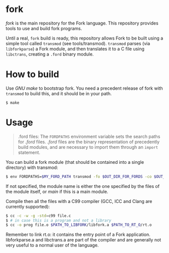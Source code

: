 fork
====


*fork* is the main repository for the Fork language.
This repository provides tools to use and build fork programs.

Until a real, `fork` build is ready, this repository allows Fork to be built using
a simple tool called `transmod` (see tools/transmod).
`transmod` parses (via `libforkparse`) a Fork module, and then translates it to
a C file using `libctrans`, creating a `.ford` binary module.


# How to build
Use _GNU make_ to bootstrap fork.
You need a precedent release of fork with `transmod` to build this, and it should
be in your path.

`$ make`

# Usage

> .ford files:
The `FORDPATHS` environment variable sets the search paths for _.ford_ files.
_.ford_ files are the binary representation of precedently build modules, and are necessary to import them through an `import` statement.

You can build a fork module (that should be contained into a single directory)
with transmod:

```sh
$ env FORDPATHS=$MY_FORD_PATH transmod -fo $OUT_DIR_FOR_FORDS -co $OUT_DIR_FOR_C_FILES -n $FILE_NAME moduledir
```

If not specified, the module name is either the one specified by the files of the module itself, or _main_ if this is a main module.

Compile then all the files with a C99 compiler (GCC, ICC and Clang are currently supported):

```sh
$ cc -c -w -g -std=c99 file.c
$ # in case this is a program and not a library
$ cc -o prog file.o $PATH_TO_LIBFORK/libfork.a $PATH_TO_RT_O/rt.o
```

Remember to link rt.o: it contains the entry point of a Fork application.
libforkparse.a and libctrans.a are part of the compiler and are generally not very useful to a normal user of the language.
